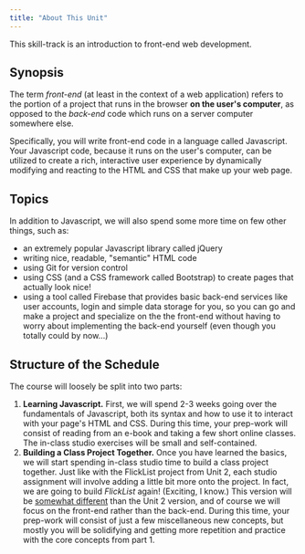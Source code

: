```yaml
---
title: "About This Unit"
---
```


This skill-track is an introduction to front-end web development.

## Synopsis

The term *front-end* (at least in the context of a web application) refers to the portion of a project that runs in the browser **on the user's computer**, as opposed to the *back-end* code which runs on a server computer somewhere else.

Specifically, you will write front-end code in a language called Javascript. Your Javascript code, because it runs on the user's computer, can be utilized to create a rich, interactive user experience by dynamically modifying and reacting to the HTML and CSS that make up your web page.

## Topics

In addition to Javascript, we will also spend some more time on few other things, such as:
- an extremely popular Javascript library called jQuery
- writing nice, readable, "semantic" HTML code
- using Git for version control
- using CSS (and a CSS framework called Bootstrap) to create pages that actually look nice!
- using a tool called Firebase that provides basic back-end services like user accounts, login and simple data storage for you, so you can go and make a project and specialize on the the front-end without having to worry about implementing the back-end yourself (even though you totally could by now...)

## Structure of the Schedule

The course will loosely be split into two parts:
1. **Learning Javascript.** First, we will spend 2-3 weeks going over the fundamentals of Javascript, both its syntax and how to use it to interact with your page's HTML and CSS. During this time, your prep-work will consist of reading from an e-book and taking a few short online classes. The in-class studio exercises will be small and self-contained.
2. **Building a Class Project Together.** Once you have learned the basics, we will start spending in-class studio time to build a class project together. Just like with the FlickList project from Unit 2, each studio assignment will involve adding a little bit more onto the project. In fact, we are going to build *FlickList* again! (Exciting, I know.) This version will be [somewhat different][flicklist-demo] than the Unit 2 version, and of course we will focus on the front-end rather than the back-end. During this time, your prep-work will consist of just a few miscellaneous new concepts, but mostly you will be solidifying and getting more repetition and practice with the core concepts from part 1.



[flicklist-demo]: http://education.launchcode.org/flicklist
